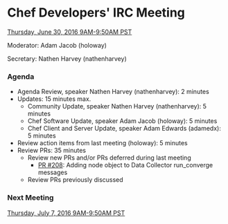 # Chef Developers' IRC Meeting

[Thursday, June 30, 2016 9AM-9:50AM PST](http://everytimezone.com/#2016-6-30,240,cn3)

Moderator:  Adam Jacob (holoway)

Secretary:  Nathen Harvey (nathenharvey)

### Agenda
* Agenda Review, speaker Nathen Harvey (nathenharvey): 2 minutes
* Updates: 15 minutes max.
  * Community Update, speaker Nathen Harvey (nathenharvey): 5 minutes
  * Chef Software Update, speaker Adam Jacob (holoway): 5 minutes
  * Chef Client and Server Update, speaker Adam Edwards (adamedx): 5 minutes
* Review action items from last meeting (holoway): 5 minutes
* Review PRs:  35 minutes
  * Review new PRs and/or PRs deferred during last meeting
    * [PR #208](https://github.com/chef/chef-rfc/pull/208): Adding node object to Data Collector run_converge messages
  * Review PRs previously discussed

### Next Meeting

[Thursday, July 7, 2016 9AM-9:50AM PST](http://everytimezone.com/#2016-7-7,240,cn3)
